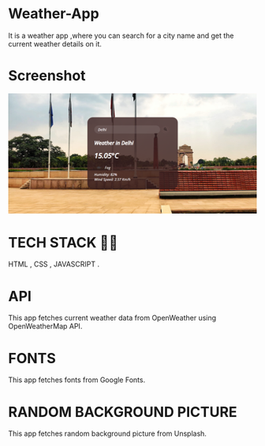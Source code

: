 # Weather-App
It is  a weather app ,where you can search for a city name and get the current weather details on it.
# Screenshot
![](./Weather.png)
# TECH STACK 🧑‍💻
HTML , CSS , JAVASCRIPT .
# API
This app fetches current weather data from OpenWeather using OpenWeatherMap API.
# FONTS
This app fetches fonts from Google Fonts.
# RANDOM BACKGROUND PICTURE
This app fetches random background picture from Unsplash.
